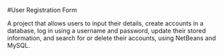 #User Registration Form

A project that allows users to input their details, create accounts in a database, log in using a username and password, update their stored information, and search for or delete their accounts, using NetBeans and MySQL.
